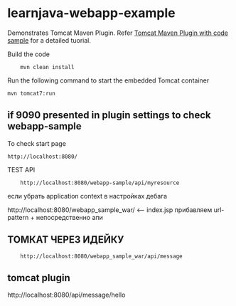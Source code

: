 # learnjava-webapp-example

Demonstrates Tomcat Maven Plugin. Refer [Tomcat Maven Plugin with code sample](https://learnjava.co.in/tomcat-maven-plugin-with-code-sample/) for a detailed tuorial.

Build the code
```
    mvn clean install
```


Run the following command to start the embedded Tomcat container
```
mvn tomcat7:run
```
if
<port>9090</port>  presented in plugin settings 
to check webapp-sample
---------------


To check start page 
```
http://localhost:8080/
```

TEST API
```
    http://localhost:8080/webapp-sample/api/myresource
```


если убрать application context в настройках дебага

http://localhost:8080/webapp_sample_war/     <-- index.jsp
прибавляем url-pattern + непосредственно апи 

## ТОМКАТ ЧЕРЕЗ ИДЕЙКУ
```
    http://localhost:8080/webapp_sample_war/api/message
```

## tomcat plugin 
http://localhost:8080/api/message/hello
